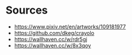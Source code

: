 # Sources

- https://www.pixiv.net/en/artworks/109181977
- https://github.com/dkeg/crayolo
- https://wallhaven.cc/w/rdr5gj
- https://wallhaven.cc/w/8x3qoy
